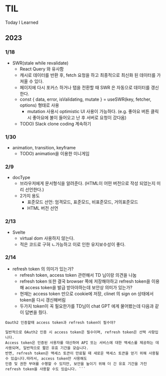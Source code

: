 # TIL
Today I Learned 

## 2023
### 1/18
- SWR(stale while revalidate)
    - React Query 와 유사함
    - 캐시로 데이터를 반환 후, fetch 요청을 하고 최종적으로 최신화 된 데이터를 가져올 수 있다.
    - 페이지에 다시 포커스 하거나 탭을 전환할 때 SWR 은 자동으로 데이터를 갱신한다.
    - const { data, error, isValidating, mutate } = useSWR(key, fetcher, options)  형태로 사용
        - mutation 사용시 optimistic UI 사용이 가능하다. (e.g. 좋아요 버튼 클릭시 좋아요에 불이 들어오고 난 후 서버로 요청이 갔다옴)
    - TODO) Slack clone coding 계속하기
### 1/30
- animation, transition, keyframe
    - TODO) animation을 이용한 미니게임 
### 2/9
- docType
    - 브라우저에게 문서형식을 알려준다.  (HTML이 어떤 버전으로 작성 되었는지 미리 선언한다.)
    - 2가지 용도
        - 표준모드 선언: 엄격모드, 표준모드, 비표준모드, 거의표준모드
        - HTML 버전 선언
### 2/13
- Svelte
    - virtual dom 사용하지 않는다.
    - 적은 코드로 구혀 ㄴ가능하고 이로 인한 유지보수성이 좋다.
### 2/14
- refresh token 의 의미가 있는가?
    - refresh token, access token 관련해서 TD 님이랑 의견을 나눔
    - refresh token 또한 결국 browser 쪽에 저장해야하고 refresh token을 이용해 access token을 발급 받아야하는데 보안상 의미가 있는가? 
    - 현재는 access token 만으로 cookie에 저장, clinet 의 sign on 상태에서 token을 다시 갱신해버림
    - 두가지 token이 꼭 필요한가를 TD님이 chat GPT 에게 물어봤는데 다음과 같이 답변을 줬다.
``` 
Oauth2 인증할때 access token과 refresh token이 필수야?

일반적으로 OAuth2 인증 시 access token은 필수이며, refresh token은 선택 사항입니다. 
Access token은 인증된 사용자를 대신하여 API 또는 서비스에 대한 액세스를 제공하는 데 사용되며, 일반적으로 짧은 유효 기간을 갖습니다. 
반면, refresh token은 액세스 토큰이 만료될 때 새로운 액세스 토큰을 얻기 위해 사용될 수 있습니다.따라서, access token만 사용해도 
인증 및 권한 부여를 수행할 수 있지만, 보안을 높이기 위해 더 긴 유효 기간을 가진 refresh token을 사용할 수도 있습니다. ```

